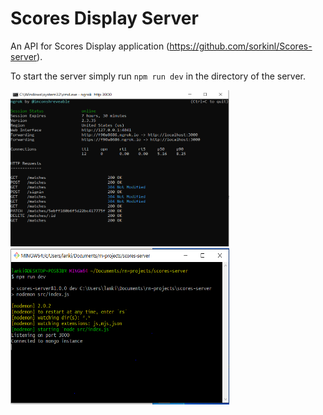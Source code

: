 # Scores Display Server

An API for Scores Display application (https://github.com/sorkinl/Scores-server). 

To start the server simply run `npm run dev` in the directory of the server.


<img src="Ngrok%20scores%20server.PNG" width="350" height="250"/> <img src="scores%20server%20mongo.PNG" width="350" height="250"/>
